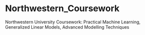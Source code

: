 # Northwestern_Coursework
Northwestern University Coursework: Practical Machine Learning, Generalized Linear Models, Advanced Modelling Techniques
